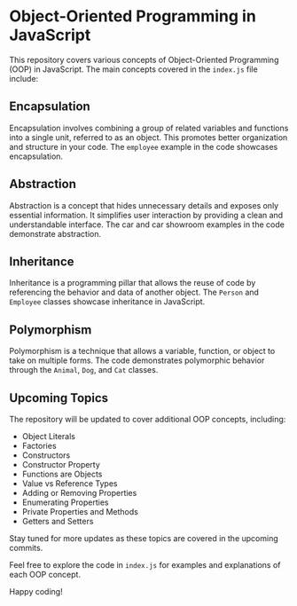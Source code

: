 # Object-Oriented Programming in JavaScript

This repository covers various concepts of Object-Oriented Programming (OOP) in JavaScript. The main concepts covered in the `index.js` file include:

## Encapsulation

Encapsulation involves combining a group of related variables and functions into a single unit, referred to as an object. This promotes better organization and structure in your code. The `employee` example in the code showcases encapsulation.

## Abstraction

Abstraction is a concept that hides unnecessary details and exposes only essential information. It simplifies user interaction by providing a clean and understandable interface. The car and car showroom examples in the code demonstrate abstraction.

## Inheritance

Inheritance is a programming pillar that allows the reuse of code by referencing the behavior and data of another object. The `Person` and `Employee` classes showcase inheritance in JavaScript.

## Polymorphism

Polymorphism is a technique that allows a variable, function, or object to take on multiple forms. The code demonstrates polymorphic behavior through the `Animal`, `Dog`, and `Cat` classes.

## Upcoming Topics

The repository will be updated to cover additional OOP concepts, including:

- Object Literals
- Factories
- Constructors
- Constructor Property
- Functions are Objects
- Value vs Reference Types
- Adding or Removing Properties
- Enumerating Properties
- Private Properties and Methods
- Getters and Setters

Stay tuned for more updates as these topics are covered in the upcoming commits.

Feel free to explore the code in `index.js` for examples and explanations of each OOP concept.

Happy coding!
